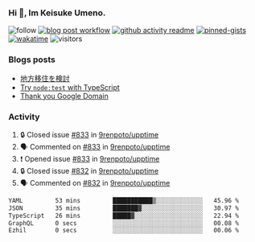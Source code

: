 ### Hi 👋, Im Keisuke Umeno.

<!--
**9renpoto/9renpoto** is a ✨ _special_ ✨ repository because its `README.md` (this file) appears on your GitHub profile.

Here are some ideas to get you started:

- 🔭 I’m currently working on ...
- 🌱 I’m currently learning ...
- 👯 I’m looking to collaborate on ...
- 🤔 I’m looking for help with ...
- 💬 Ask me about ...
- 📫 How to reach me: ...
- 😄 Pronouns: ...
- ⚡ Fun fact: ...
-->

![follow](https://img.shields.io/github/followers/9renpoto?label=Follow&style=social)
[![blog post workflow](https://github.com/9renpoto/9renpoto/actions/workflows/blog.yml/badge.svg)](https://github.com/9renpoto/9renpoto/actions/workflows/blog.yml)
[![github activity readme](https://github.com/9renpoto/9renpoto/actions/workflows/activity.yml/badge.svg)](https://github.com/9renpoto/9renpoto/actions/workflows/activity.yml)
[![pinned-gists](https://github.com/9renpoto/9renpoto/actions/workflows/pin-gist.yml/badge.svg)](https://github.com/9renpoto/9renpoto/actions/workflows/pin-gist.yml)
[![wakatime](https://github.com/9renpoto/9renpoto/actions/workflows/waka-readme-status.yml/badge.svg)](https://github.com/9renpoto/9renpoto/actions/workflows/waka-readme-status.yml)
![visitors](https://komarev.com/ghpvc/?username=9renpoto&label=Profile%20views&color=0e75b6&style=flat)

### Blogs posts

<!-- BLOG-POST-LIST:START -->
- [地方移住を検討](https://9renpoto.win/entry/2023/09/09/migration-plan)
- [Try `node:test` with TypeScript](https://9renpoto.win/entry/2023/07/23/node-test-runner)
- [Thank you Google Domain](https://9renpoto.win/entry/2023/07/08/new-domain)
<!-- BLOG-POST-LIST:END -->

### Activity

<!--START_SECTION:activity-->
1. 🔒 Closed issue [#833](https://github.com/9renpoto/upptime/issues/833) in [9renpoto/upptime](https://github.com/9renpoto/upptime)
2. 🗣 Commented on [#833](https://github.com/9renpoto/upptime/issues/833#issuecomment-1774630441) in [9renpoto/upptime](https://github.com/9renpoto/upptime)
3. ❗ Opened issue [#833](https://github.com/9renpoto/upptime/issues/833) in [9renpoto/upptime](https://github.com/9renpoto/upptime)
4. 🔒 Closed issue [#832](https://github.com/9renpoto/upptime/issues/832) in [9renpoto/upptime](https://github.com/9renpoto/upptime)
5. 🗣 Commented on [#832](https://github.com/9renpoto/upptime/issues/832#issuecomment-1774591389) in [9renpoto/upptime](https://github.com/9renpoto/upptime)
<!--END_SECTION:activity-->

<!--START_SECTION:waka-->

```txt
YAML         53 mins         ███████████▒░░░░░░░░░░░░░   45.96 %
JSON         35 mins         ███████▓░░░░░░░░░░░░░░░░░   30.97 %
TypeScript   26 mins         █████▓░░░░░░░░░░░░░░░░░░░   22.94 %
GraphQL      0 secs          ░░░░░░░░░░░░░░░░░░░░░░░░░   00.08 %
Ezhil        0 secs          ░░░░░░░░░░░░░░░░░░░░░░░░░   00.06 %
```

<!--END_SECTION:waka-->
